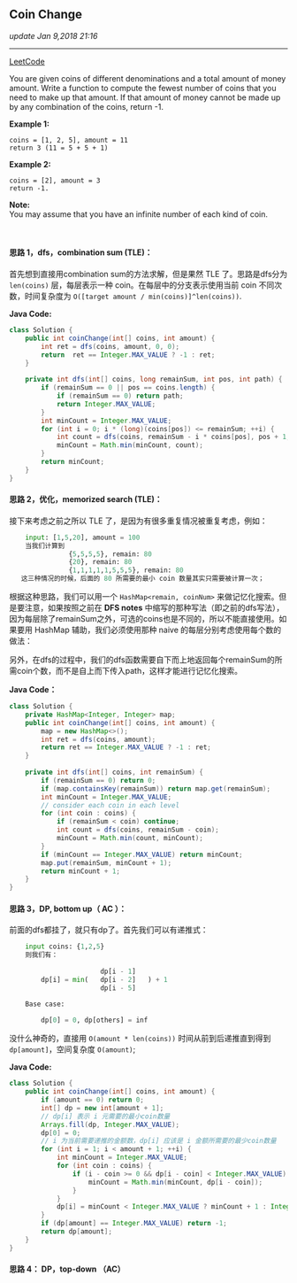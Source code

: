 ## Coin Change
_update Jan 9,2018  21:16_

---
[LeetCode](https://leetcode.com/problems/coin-change/description/)

You are given coins of different denominations and a total amount of money amount. Write a function to compute the fewest number of coins that you need to make up that amount. If that amount of money cannot be made up by any combination of the coins, return -1.

**Example 1:**

    coins = [1, 2, 5], amount = 11
    return 3 (11 = 5 + 5 + 1)

**Example 2:**

    coins = [2], amount = 3
    return -1.

**Note:**  
You may assume that you have an infinite number of each kind of coin.

<br>

#### 思路 1，dfs，combination sum (TLE)：
首先想到直接用combination sum的方法求解，但是果然 TLE 了。思路是dfs分为 `len(coins)` 层，每层表示一种 coin。在每层中的分支表示使用当前 coin 不同次数，时间复杂度为 `O([target amount / min(coins)]^len(coins))`.

**Java Code:**

```java
class Solution {
    public int coinChange(int[] coins, int amount) {
        int ret = dfs(coins, amount, 0, 0);
        return  ret == Integer.MAX_VALUE ? -1 : ret;
    }
    
    private int dfs(int[] coins, long remainSum, int pos, int path) {
        if (remainSum == 0 || pos == coins.length) {
            if (remainSum == 0) return path;
            return Integer.MAX_VALUE;
        }
        int minCount = Integer.MAX_VALUE;
        for (int i = 0; i * (long)(coins[pos]) <= remainSum; ++i) {
            int count = dfs(coins, remainSum - i * coins[pos], pos + 1, path + i);
            minCount = Math.min(minCount, count);
        }
        return minCount;
    }
}
```

#### 思路 2，优化，memorized search (TLE)：
接下来考虑之前之所以 TLE 了，是因为有很多重复情况被重复考虑，例如：
```python
    input: [1,5,20], amount = 100
    当我们计算到 
               {5,5,5,5}, remain: 80
               {20}, remain: 80
               {1,1,1,1,1,5,5,5}, remain: 80
   这三种情况的时候，后面的 80 所需要的最小 coin 数量其实只需要被计算一次；
```
根据这种思路，我们可以用一个 `HashMap<remain, coinNum>` 来做记忆化搜索。但是要注意，如果按照之前在 **DFS notes** 中缩写的那种写法（即之前的dfs写法），因为每层除了remainSum之外，可选的coins也是不同的，所以不能直接使用。如果要用 HashMap 辅助，我们必须使用那种 naive 的每层分别考虑使用每个数的做法：

另外，在dfs的过程中，我们的dfs函数需要自下而上地返回每个remainSum的所需coin个数，而不是自上而下传入path，这样才能进行记忆化搜索。

**Java Code：**  
```java
class Solution {
    private HashMap<Integer, Integer> map;
    public int coinChange(int[] coins, int amount) {
        map = new HashMap<>();
        int ret = dfs(coins, amount);
        return ret == Integer.MAX_VALUE ? -1 : ret;
    }
    
    private int dfs(int[] coins, int remainSum) {
        if (remainSum == 0) return 0;
        if (map.containsKey(remainSum)) return map.get(remainSum);
        int minCount = Integer.MAX_VALUE;
        // consider each coin in each level
        for (int coin : coins) {
            if (remainSum < coin) continue;
            int count = dfs(coins, remainSum - coin);
            minCount = Math.min(count, minCount);
        }
        if (minCount == Integer.MAX_VALUE) return minCount;
        map.put(remainSum, minCount + 1);
        return minCount + 1;
    }
}
```

#### 思路 3，DP, bottom up（ AC ）：
前面的dfs都挂了，就只有dp了。首先我们可以有递推式：
```python
    input coins: {1,2,5}
    则我们有：
    
                       dp[i - 1]
        dp[i] = min(   dp[i - 2]   ) + 1 
                       dp[i - 5] 

    Base case: 
    
        dp[0] = 0, dp[others] = inf
```

没什么神奇的，直接用 `O(amount * len(coins))` 时间从前到后递推直到得到 `dp[amount]`，空间复杂度 `O(amount)`;

**Java Code:**
```java
class Solution {
    public int coinChange(int[] coins, int amount) {
        if (amount == 0) return 0;
        int[] dp = new int[amount + 1];
        // dp[i] 表示 i 元需要的最小coin数量
        Arrays.fill(dp, Integer.MAX_VALUE); 
        dp[0] = 0;
        // i 为当前需要递推的金额数，dp[i] 应该是 i 金额所需要的最少coin数量
        for (int i = 1; i < amount + 1; ++i) {
            int minCount = Integer.MAX_VALUE;
            for (int coin : coins) {
                if (i - coin >= 0 && dp[i - coin] < Integer.MAX_VALUE) {
                    minCount = Math.min(minCount, dp[i - coin]);
                }
            }
            dp[i] = minCount < Integer.MAX_VALUE ? minCount + 1 : Integer.MAX_VALUE;
        }
        if (dp[amount] == Integer.MAX_VALUE) return -1;
        return dp[amount];
    }
}
```

#### 思路 4： DP，top-down （AC）















